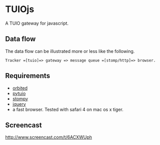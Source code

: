 TUIOjs
======

A TUIO gateway for javascript.

Data flow
---------

The data flow can be illustrated more or less like the following.

    Tracker =[tuio]=> gateway => message queue =[stomp/http]=> browser.

Requirements
------------

- [orbited](http://orbited.org/)
- [pytuio](http://code.google.com/p/pytuio/)
- [stompy](http://code.google.com/p/stomppy/)
- [jquery](http://jquery.org)
- a fast browser. Tested with safari 4 on mac os x tiger.

Screencast
----------

<http://www.screencast.com/t/6ACXWUph>


